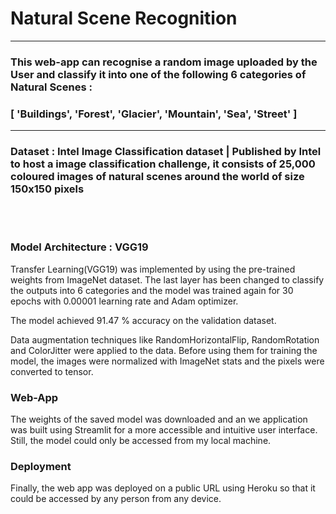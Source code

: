 # Natural Scene Recognition

***

### This web-app can recognise a random image uploaded by the User and classify it into one of the following 6 categories of Natural Scenes : 
### [ 'Buildings', 'Forest', 'Glacier', 'Mountain', 'Sea', 'Street' ]

***

### Dataset : Intel Image Classification dataset | Published by Intel to host a image classification challenge, it consists of 25,000 coloured images of natural scenes around the world of size 150x150 pixels

<br/><br/>

### Model Architecture : VGG19 

Transfer Learning(VGG19) was implemented by using the pre-trained weights from ImageNet dataset. The last layer has been changed to classify the outputs into 6 categories and the model was trained again for 30 epochs with 
0.00001 learning rate and Adam optimizer. 

The model achieved 91.47 % accuracy on the validation dataset.

Data augmentation techniques like RandomHorizontalFlip, RandomRotation and ColorJitter were applied to the data. 
Before using them for training the model, the images were normalized with ImageNet stats and the pixels were converted to tensor.

### Web-App

The weights of the saved model was downloaded and an we application was built using Streamlit for a more accessible and intuitive user interface.
Still, the model could only be accessed from my local machine.

### Deployment

Finally, the web app was deployed on a public URL using Heroku so that it could be accessed by any person from any device.
